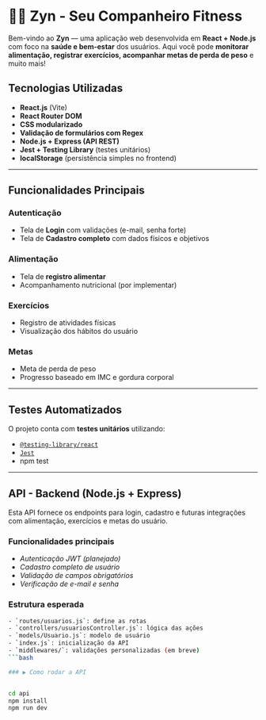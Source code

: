 # 🏋️‍♂️ Zyn - Seu Companheiro Fitness

Bem-vindo ao **Zyn** — uma aplicação web desenvolvida em **React + Node.js** com foco na **saúde e bem-estar** dos usuários. Aqui você pode **monitorar alimentação, registrar exercícios, acompanhar metas de perda de peso** e muito mais!



## Tecnologias Utilizadas

- **React.js** (Vite)
- **React Router DOM**
- **CSS modularizado**
- **Validação de formulários com Regex**
- **Node.js + Express (API REST)**
- **Jest + Testing Library** (testes unitários)
- **localStorage** (persistência simples no frontend)

---

## Funcionalidades Principais

### Autenticação
- Tela de **Login** com validações (e-mail, senha forte)
- Tela de **Cadastro completo** com dados físicos e objetivos

### Alimentação
- Tela de **registro alimentar**
- Acompanhamento nutricional (por implementar)

### Exercícios
- Registro de atividades físicas
- Visualização dos hábitos do usuário

### Metas
- Meta de perda de peso
- Progresso baseado em IMC e gordura corporal

---

## Testes Automatizados

O projeto conta com **testes unitários** utilizando:

- [`@testing-library/react`](https://testing-library.com/)
- [`Jest`](https://jestjs.io/)
- npm test

---

## API - Backend (Node.js + Express)

Esta API fornece os endpoints para login, cadastro e futuras integrações com alimentação, exercícios e metas do usuário.

### Funcionalidades principais

- *Autenticação JWT (planejado)*
- *Cadastro completo de usuário*
- *Validação de campos obrigatórios*
- *Verificação de e-mail e senha*

### Estrutura esperada

```bash
- `routes/usuarios.js`: define as rotas
- `controllers/usuariosController.js`: lógica das ações
- `models/Usuario.js`: modelo de usuário
- `index.js`: inicialização da API
- `middlewares/`: validações personalizadas (em breve)
```bash

### ▶️ Como rodar a API


cd api
npm install
npm run dev

